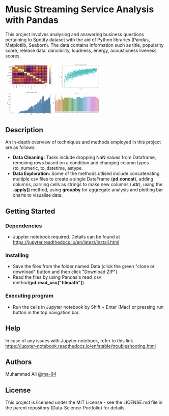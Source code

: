 # Music Streaming Service Analysis with Pandas

This project involves analysing and answering business questions pertaining to Spotify dataset with the aid of Python libraries (Pandas, Matplotlib, Seaborn). The data contains information such as title, popularity score, release data, dancibility, loudness, energy, acousticness liveness scores.


<img
  src="https://github.com/ma-94/Data-Science-Portfolio/blob/main/Music%20Streaming%20Service%20EDA/Poster.png"
  alt="Alt text"
  title="Data Visualisation"
  style="display: inline-block; margin: 0 auto; max-width: 300px">


## Description

An in-depth overview of techniques and methods employed in this project are as follows:
- **Data Cleaning:** Tasks include dropping NaN values from Dataframe, removing rows based on a condition and changing column types (to_numeric, to_datetime, astype.
- **Data Exploration:** Some of the methods utlised include concatenating multiple csv files to create a single DataFrame (**pd.concat**), adding columns, parsing cells as strings to make new columns (**.str**), using the **.apply()** method, using **groupby** for aggregate analysis and plotting bar charts to visualise data.

## Getting Started

### Dependencies

* Jupyter notebook required. Details can be found at https://jupyter.readthedocs.io/en/latest/install.html 

### Installing

* Save the files from the folder named Data (click the green "clone or download" button and then click "Download ZIP").
* Read the files by using Pandas's read_csv method(**pd.read_csv("filepath")**).

### Executing program

* Run the cells in Jupyter notebook by Shift + Enter (Mac) or pressing run button in the top navigation bar.

## Help

In case of any issues with Jupyter notebook, refer to this link https://jupyter-notebook.readthedocs.io/en/stable/troubleshooting.html

## Authors

Muhammad Ali
[@ma-94](https://www.linkedin.com/in/muhammadali7/)

## License

This project is licensed under the MIT License - see the LICENSE.md file in the parent repository (Data-Science-Portfolio) for details.

